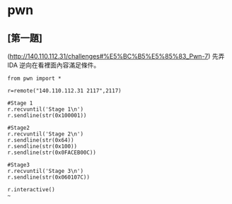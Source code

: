 # pwn
## [第一題]
(http://140.110.112.31/challenges#%E5%BC%B5%E5%85%83_Pwn-7)
先弄 IDA 逆向在看裡面內容滿足條件。
```python=
from pwn import *

r=remote("140.110.112.31 2117",2117)

#Stage 1
r.recvuntil('Stage 1\n')
r.sendline(str(0x100001))

#Stage2
r.recvuntil('Stage 2\n')
r.sendline(str(0x64))
r.sendline(str(0x100))
r.sendline(str(0x0FACEB00C))

#Stage3
r.recvuntil('Stage 3\n')
r.sendline(str(0x060107C))

r.interactive()
~                
```
